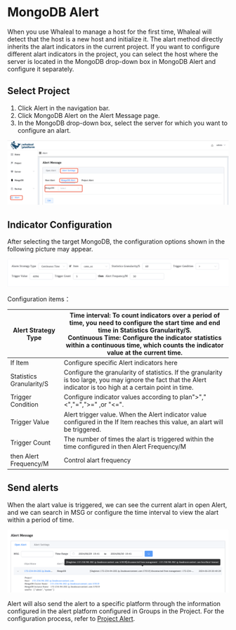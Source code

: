 # MongoDB Alert

When you use Whaleal to manage a host for the first time, Whaleal will detect that the host is a new host and initialize it. The alart method directly inherits the alart indicators in the current project. If you want to configure different alart indicators in the project, you can select the host where the server is located in the MongoDB drop-down box in MongoDB Alert and configure it separately.

## Select Project

1. Click Alert in the navigation bar.
2. Click MongoDB Alert on the Alert Message page.
3. In the MongoDB drop-down box, select the server for which you want to configure an alart.

![image-20240628171055358](../images/09-Alert/MongoDBAlert.png)

## Indicator Configuration

After selecting the target MongoDB, the configuration options shown in the following picture may appear.

![image-20240628171055358](../images/09-Alert/MongoDBAlertConfig.png)

Configuration items：

| Alert Strategy Type      | Time interval: To count indicators over a period of time, you need to configure the start time and end time in Statistics Granularity/S.<br/> Continuous Time: Configure the indicator statistics within a continuous time, which counts the indicator value at the current time. |
| ------------------------ | ------------------------------------------------------------ |
| If Item                  | Configure specific Alert indicators here                     |
| Statistics Granularity/S | Configure the granularity of statistics. If the granularity is too large, you may ignore the fact that the Alert indicator is too high at a certain point in time. |
| Trigger Condition        | Configure indicator values according to plan">","<","=",">=" ,or "<=". |
| Trigger Value            | Alert trigger value. When the Alert indicator value configured in the If Item reaches this value, an alart will be triggered. |
| Trigger Count            | The number of times the alart is triggered within the time configured in then Alert Frequency/M |
| then Alert Frequency/M   | Control alart frequency                                      |



## Send alerts

When the alart value is triggered, we can see the current alart in open Alert, and we can search in MSG or configure the time interval to view the alart within a period of time.

![image-20240628171055358](../images/09-Alert/MongoDBAlertapp.png)

Alert will also send the alert to a specific platform through the information configured in the alert platform configured in Groups in the Project. For the configuration process, refer to [Project Alert](./03-ProjectAlert.md).

